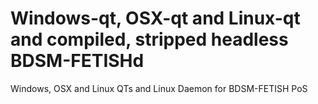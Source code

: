 # Windows-qt, OSX-qt and Linux-qt and compiled, stripped headless BDSM-FETISHd
Windows, OSX and Linux QTs and Linux Daemon for BDSM-FETISH PoS
